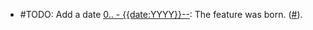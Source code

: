 - #TODO: Add a date [0.. - {{date:YYYY}}--](https://github.com/Taitava/obsidian-shellcommands/blob/main/CHANGELOG.md#00---2022--): The feature was born. ([#](https://github.com/Taitava/obsidian-shellcommands/issues/)).